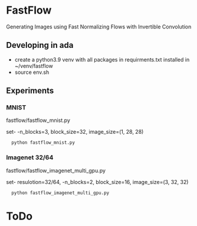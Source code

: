 # FastFlow
Generating Images using Fast Normalizing Flows with Invertible Convolution


## Developing in ada
- create a python3.9 venv with all packages in requirments.txt installed in ~/venv/fastflow
- source env.sh
## Experiments
### MNIST 

fastflow/fastflow_mnist.py

set-  -n_blocks=3, block_size=32, image_size=(1, 28, 28)

      python fastflow_mnist.py
### Imagenet 32/64

fastflow/fastflow_imagenet_multi_gpu.py

set-  resulotion=32/64, -n_blocks=2, block_size=16, image_size=(3, 32, 32)

      python fastflow_imagenet_multi_gpu.py      
# ToDo

